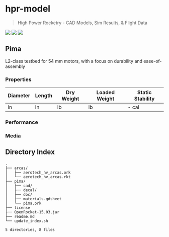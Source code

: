 # hpr-model

> High Power Rocketry - CAD Models, Sim Results, & Flight Data

![](https://img.shields.io/badge/CAD-Onshape-lightgrey.svg)
![](https://img.shields.io/github/license/rdoddanavar/hpr-model.svg)
![](https://img.shields.io/github/repo-size/rdoddanavar/hpr-model.svg)

## Pima

L2-class testbed for 54 mm motors, with a focus on durability and ease-of-assembly

### Properties

| Diameter | Length | Dry Weight | Loaded Weight | Static Stability |
|----------|--------|------------|---------------|------------------|
| in       | in     | lb         | lb            | - cal            |

### Performance

### Media

## Directory Index

```
.
├── arcas/
│   ├── aerotech_hv_arcas.ork
│   └── aerotech_hv_arcas.rkt
├── pima/
│   ├── cad/
│   ├── decal/
│   ├── doc/
│   ├── materials.gdsheet
│   └── pima.ork
├── license
├── OpenRocket-15.03.jar
├── readme.md
└── update_index.sh

5 directories, 8 files
```
